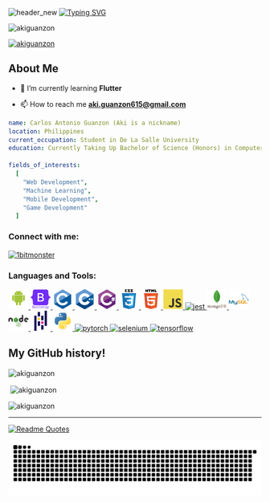 ![header_new](https://github.com/user-attachments/assets/7ee95557-c0d2-4340-8e82-a9773a698e77)
<a href="https://git.io/typing-svg"><img src="https://readme-typing-svg.demolab.com?font=Oswald&weight=600&size=23&pause=1000&color=000000&background=FFC2C2&center=true&vCenter=true&random=true&width=1000&lines=++++++++++++++A+passionate+developer+from+the+Philippines+%F0%9F%93%9A" alt="Typing SVG" /></a>



<p align="left"> <img src="https://komarev.com/ghpvc/?username=akiguanzon&label=Profile%20views&color=04d600&style=flat" alt="akiguanzon" /> </p>

<p align="left"> <a href="https://github.com/ryo-ma/github-profile-trophy"><img src="https://github-profile-trophy.vercel.app/?username=akiguanzon" alt="akiguanzon" /></a> </p>

<h2>About Me</h2>

- 🌱 I’m currently learning **Flutter**

- 📫 How to reach me **aki.guanzon615@gmail.com**

``` yaml
name: Carlos Antonio Guanzon (Aki is a nickname)
location: Philippines
current_occupation: Student in De La Salle University
education: Currently Taking Up Bachelor of Science (Honors) in Computer Science and Master of Science in Computer Science

fields_of_interests:
  [
    "Web Development",
    "Machine Learning",
    "Mobile Development",
    "Game Development"
  ]
```

<h3 align="left">Connect with me:</h3>
<p align="left">
<a href="https://www.youtube.com/c/1bitmonster" target="blank"><img align="center" src="https://raw.githubusercontent.com/rahuldkjain/github-profile-readme-generator/master/src/images/icons/Social/youtube.svg" alt="1bitmonster" height="30" width="40" /></a>
</p>


<h3 align="left">Languages and Tools:</h3>
<p align="left"> <a href="https://developer.android.com" target="_blank" rel="noreferrer"> <img src="https://raw.githubusercontent.com/devicons/devicon/master/icons/android/android-original-wordmark.svg" alt="android" width="40" height="40"/> </a> <a href="https://getbootstrap.com" target="_blank" rel="noreferrer"> <img src="https://raw.githubusercontent.com/devicons/devicon/master/icons/bootstrap/bootstrap-plain-wordmark.svg" alt="bootstrap" width="40" height="40"/> </a> <a href="https://www.cprogramming.com/" target="_blank" rel="noreferrer"> <img src="https://raw.githubusercontent.com/devicons/devicon/master/icons/c/c-original.svg" alt="c" width="40" height="40"/> </a> <a href="https://www.w3schools.com/cpp/" target="_blank" rel="noreferrer"> <img src="https://raw.githubusercontent.com/devicons/devicon/master/icons/cplusplus/cplusplus-original.svg" alt="cplusplus" width="40" height="40"/> </a> <a href="https://www.w3schools.com/cs/" target="_blank" rel="noreferrer"> <img src="https://raw.githubusercontent.com/devicons/devicon/master/icons/csharp/csharp-original.svg" alt="csharp" width="40" height="40"/> </a> <a href="https://www.w3schools.com/css/" target="_blank" rel="noreferrer"> <img src="https://raw.githubusercontent.com/devicons/devicon/master/icons/css3/css3-original-wordmark.svg" alt="css3" width="40" height="40"/> </a> <a href="https://www.w3.org/html/" target="_blank" rel="noreferrer"> <img src="https://raw.githubusercontent.com/devicons/devicon/master/icons/html5/html5-original-wordmark.svg" alt="html5" width="40" height="40"/> </a> <a href="https://developer.mozilla.org/en-US/docs/Web/JavaScript" target="_blank" rel="noreferrer"> <img src="https://raw.githubusercontent.com/devicons/devicon/master/icons/javascript/javascript-original.svg" alt="javascript" width="40" height="40"/> </a> <a href="https://jestjs.io" target="_blank" rel="noreferrer"> <img src="https://www.vectorlogo.zone/logos/jestjsio/jestjsio-icon.svg" alt="jest" width="40" height="40"/> </a> <a href="https://www.mongodb.com/" target="_blank" rel="noreferrer"> <img src="https://raw.githubusercontent.com/devicons/devicon/master/icons/mongodb/mongodb-original-wordmark.svg" alt="mongodb" width="40" height="40"/> </a> <a href="https://www.mysql.com/" target="_blank" rel="noreferrer"> <img src="https://raw.githubusercontent.com/devicons/devicon/master/icons/mysql/mysql-original-wordmark.svg" alt="mysql" width="40" height="40"/> </a> <a href="https://nodejs.org" target="_blank" rel="noreferrer"> <img src="https://raw.githubusercontent.com/devicons/devicon/master/icons/nodejs/nodejs-original-wordmark.svg" alt="nodejs" width="40" height="40"/> </a> <a href="https://pandas.pydata.org/" target="_blank" rel="noreferrer"> <img src="https://raw.githubusercontent.com/devicons/devicon/2ae2a900d2f041da66e950e4d48052658d850630/icons/pandas/pandas-original.svg" alt="pandas" width="40" height="40"/> </a> <a href="https://www.python.org" target="_blank" rel="noreferrer"> <img src="https://raw.githubusercontent.com/devicons/devicon/master/icons/python/python-original.svg" alt="python" width="40" height="40"/> </a> <a href="https://pytorch.org/" target="_blank" rel="noreferrer"> <img src="https://www.vectorlogo.zone/logos/pytorch/pytorch-icon.svg" alt="pytorch" width="40" height="40"/> </a> <a href="https://www.selenium.dev" target="_blank" rel="noreferrer"> <img src="https://raw.githubusercontent.com/detain/svg-logos/780f25886640cef088af994181646db2f6b1a3f8/svg/selenium-logo.svg" alt="selenium" width="40" height="40"/> </a> <a href="https://www.tensorflow.org" target="_blank" rel="noreferrer"> <img src="https://www.vectorlogo.zone/logos/tensorflow/tensorflow-icon.svg" alt="tensorflow" width="40" height="40"/> </a> </p>


<h2>My GitHub history!</h2>
<p ><img align="center" src="https://github-readme-stats.vercel.app/api/top-langs?username=akiguanzon&show_icons=true&theme=dracula&locale=en&layout=compact" alt="akiguanzon" /></p> 
<p >&nbsp;<img align="center" src="https://github-readme-stats.vercel.app/api?username=akiguanzon&show_icons=true&theme=dracula&locale=en" alt="akiguanzon" /></p>
<p ><img align="center" src="https://github-readme-streak-stats.herokuapp.com/?user=akiguanzon&theme=dracula" alt="akiguanzon" /></p>

<hr>

[![Readme Quotes](https://quotes-github-readme.vercel.app/api?type=horizontal&theme=dracula)](https://github.com/piyushsuthar/github-readme-quotes)

![Snake animation](https://github.com/akiguanzon/akiguanzon/blob/output/github-contribution-grid-snake-dark.svg)

